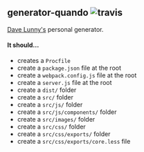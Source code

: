 ## generator-quando ![travis](https://api.travis-ci.org/himynameisdave/generator-quando.svg)

[Dave Lunny's](himynameisdave.com) personal generator.

#### It should...

- creates a `Procfile`
- create a `package.json` file at the root
- create a `webpack.config.js` file at the root
- create a `server.js` file at the root
- create a `dist/` folder
- create a `src/` folder
- create a `src/js/` folder
- create a `src/js/components/` folder
- create a `src/images/` folder
- create a `src/css/` folder
- create a `src/css/exports/` folder
- create a `src/css/exports/core.less` file